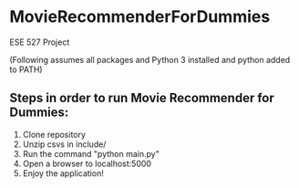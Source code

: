 # MovieRecommenderForDummies
ESE 527 Project

(Following assumes all packages and Python 3 installed and python added to PATH)

## Steps in order to run Movie Recommender for Dummies:
1) Clone repository
2) Unzip csvs in include/
3) Run the command "python main.py"
4) Open a browser to localhost:5000
5) Enjoy the application!
